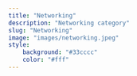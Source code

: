 ```yaml
---
title: "Networking"
description: "Networking category"
slug: "Networking"
image: "images/networking.jpeg"
style:
    background: "#33cccc"
    color: "#fff"
---
```

